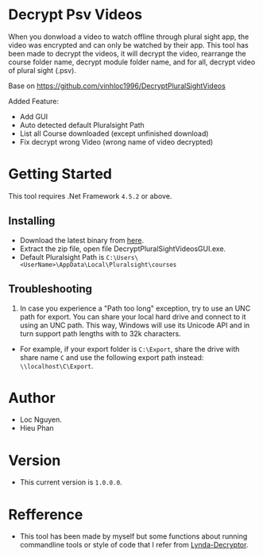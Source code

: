 # Decrypt Psv Videos
When you donwload a video to watch offline through plural sight app, the video was encrypted and can only be watched by their app. This tool has been made to decrypt the videos, it will decrypt the video, rearrange the course folder name, decrypt module folder name, and for all, decrypt video of plural sight (.psv).

Base on https://github.com/vinhloc1996/DecryptPluralSightVideos

Added Feature:
+ Add GUI
+ Auto detected default Pluralsight Path
+ List all Course downloaded (except unfinished download)
+ Fix decrypt wrong Video (wrong name of video decrypted)

# Getting Started
This tool requires .Net Framework `4.5.2` or above.

## Installing
* Download the latest binary from [here](https://github.com/mrvogiacu/Decrypt-PluralSight-Videos-GUI/releases/download/1.0/Decrypt-PluralSight-Videos-GUI-1.0.zip).
* Extract the zip file, open file DecryptPluralSightVideosGUI.exe.
* Default Pluralsight Path is `C:\Users\<UserName>\AppData\Local\Pluralsight\courses`

## Troubleshooting
1. In case you experience a "Path too long" exception, try to use an UNC path for export. You can share your local hard drive and connect to it using an UNC path. This way, Windows will use its Unicode API and in turn support path lengths with to 32k characters.
- For example, if your export folder is ```C:\Export```, share the drive with share name ```C``` and use the following export path instead: ```\\localhost\C\Export```.

# Author
- Loc Nguyen.
- Hieu Phan

# Version
- This current version is `1.0.0.0`.

# Refference
- This tool has been made by myself but some functions about running commandline tools or style of code that I refer from [Lynda-Decryptor](https://github.com/h4ck-rOOt/Lynda-Decryptor).
